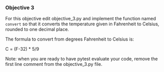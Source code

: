 ### Objective 3

For this objective edit objective_3.py and implement the function named `convert` so that it converts the temperature given in Fahrenheit to Celsius, rounded to one decimal place.

The formula to convert from degrees Fahrenheit to Celsius is:

C = (F-32) * 5/9

Note: when you are ready to have pytest evaluate your code, remove the first line comment from the objective_3.py file.

